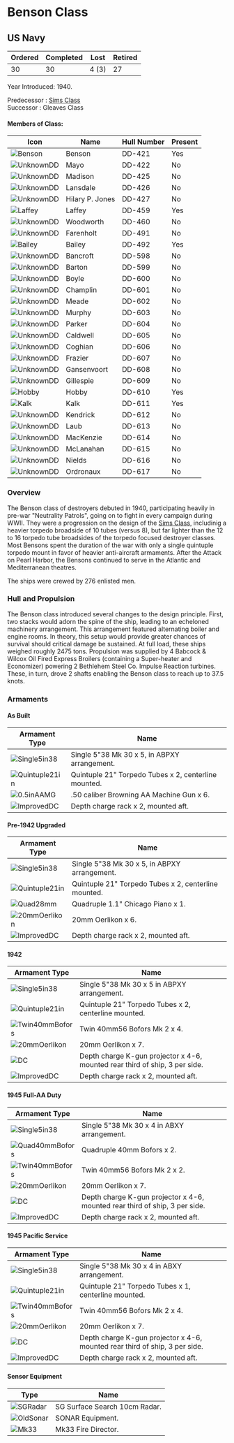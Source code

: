 # Benson Class
## US Navy

Ordered | Completed | Lost | Retired
 ------ | ------ | ------ | ------ 
30 | 30 | 4 (3) | 27 <br/>
 
Year Introduced: 1940. <br/>
 
Predecessor : [Sims Class](/History/SimsClass.md) <br/>
Successor : Gleaves Class <br/>

#### Members of Class: <br/>
Icon | Name | Hull Number | Present
| ------ | ------ | ------ |  ------ |
![Benson](/Icons/Ship/EagleUnion/Benson.png) | Benson | DD-421 | Yes <br/>
![UnknownDD](/Icons/Ship/UnknownDD.png) | Mayo | DD-422 | No <br/>
![UnknownDD](/Icons/Ship/UnknownDD.png) | Madison | DD-425 | No <br/>
![UnknownDD](/Icons/Ship/UnknownDD.png) | Lansdale | DD-426 | No <br/>
![UnknownDD](/Icons/Ship/UnknownDD.png) | Hilary P. Jones | DD-427 | No <br/>
![Laffey](/Icons/Ship/EagleUnion/Laffey.png) | Laffey | DD-459 | Yes <br/>
![UnknownDD](/Icons/Ship/UnknownDD.png) | Woodworth | DD-460 | No <br/>
![UnknownDD](/Icons/Ship/UnknownDD.png) | Farenholt | DD-491 | No <br/>
![Bailey](/Icons/Ship/EagleUnion/Bailey.png) | Bailey | DD-492 | Yes <br/>
![UnknownDD](/Icons/Ship/UnknownDD.png) | Bancroft | DD-598 | No <br/>
![UnknownDD](/Icons/Ship/UnknownDD.png) | Barton | DD-599 | No <br/>
![UnknownDD](/Icons/Ship/UnknownDD.png) | Boyle | DD-600 | No <br/>
![UnknownDD](/Icons/Ship/UnknownDD.png) | Champlin | DD-601 | No <br/>
![UnknownDD](/Icons/Ship/UnknownDD.png) | Meade | DD-602 | No <br/>
![UnknownDD](/Icons/Ship/UnknownDD.png) | Murphy | DD-603 | No <br/>
![UnknownDD](/Icons/Ship/UnknownDD.png) | Parker | DD-604 | No <br/>
![UnknownDD](/Icons/Ship/UnknownDD.png) | Caldwell | DD-605 | No <br/>
![UnknownDD](/Icons/Ship/UnknownDD.png) | Coghian | DD-606 | No <br/>
![UnknownDD](/Icons/Ship/UnknownDD.png) | Frazier | DD-607 | No <br/>
![UnknownDD](/Icons/Ship/UnknownDD.png) | Gansenvoort | DD-608 | No <br/>
![UnknownDD](/Icons/Ship/UnknownDD.png) | Gillespie | DD-609 | No <br/>
![Hobby](/Icons/Ship/EagleUnion/Hobby.png) | Hobby | DD-610 | Yes <br/>
![Kalk](/Icons/Ship/EagleUnion/Kalk.png)| Kalk | DD-611 | Yes <br/>
![UnknownDD](/Icons/Ship/UnknownDD.png) | Kendrick | DD-612 | No <br/>
![UnknownDD](/Icons/Ship/UnknownDD.png) | Laub | DD-613 | No <br/>
![UnknownDD](/Icons/Ship/UnknownDD.png) | MacKenzie | DD-614 | No <br/>
![UnknownDD](/Icons/Ship/UnknownDD.png) | McLanahan | DD-615 | No <br/>
![UnknownDD](/Icons/Ship/UnknownDD.png) | Nields | DD-616 | No <br/>
![UnknownDD](/Icons/Ship/UnknownDD.png) | Ordronaux | DD-617 | No <br/>

### Overview

The Benson class of destroyers debuted in 1940, participating heavily in pre-war "Neutrality Patrols", going on to fight in every campaign during WWII. They were a progression on the design of the [Sims Class](/History/SimsClass.md), includinig a heavier torpedo broadside of 10 tubes (versus 8), but far lighter than the 12 to 16 torpedo tube broadsides of the torpedo focused destroyer classes. Most Bensons spent the duration of the war with only a single quintuple torpedo mount in favor of heavier anti-aircraft armaments. After the Attack on Pearl Harbor, the Bensons continued to serve in the Atlantic and Mediterranean theatres.

The ships were crewed by 276 enlisted men. <br/>

### Hull and Propulsion

The Benson class introduced several changes to the design principle. First, two stacks would adorn the spine of the ship, leading to an echeloned machinery arrangement. This arrangement featured alternating boiler and engine rooms. In theory, this setup would provide greater chances of survival should critical damage be sustained. At full load, these ships weighed roughly 2475 tons. Propulsion was supplied by 4 Babcock & Wilcox Oil Fired Express Broilers (containing a Super-heater and Economizer) powering 2 Bethlehem Steel Co. Impulse Reaction turbines. These, in turn, drove 2 shafts enabling the Benson class to reach up to 37.5 knots.

### Armaments

#### As Built

Armament Type | Name |
 ------ | ------ |
![Single5in38](/Icons/Equipment/Guns/DD/5in38.png) | Single 5"38 Mk 30 x 5, in ABPXY arrangement.
![Quintuple21in](/Icons/Equipment/Torpedo/Surface/21inQuintupleUSN.png) | Quintuple 21" Torpedo Tubes x 2, centerline mounted.
![0.5inAAMG](/Icons/Equipment/AA/0.5inAAMG.png) | .50 caliber Browning AA Machine Gun x 6.
![ImprovedDC](/Icons/Equipment/Auxiliary/ImprovedDepthCharge.png) | Depth charge rack x 2, mounted aft. <br/>

#### Pre-1942 Upgraded

Armament Type | Name |
 ------ | ------ |
![Single5in38](/Icons/Equipment/Guns/DD/5in38.png) | Single 5"38 Mk 30 x 5, in ABPXY arrangement.
![Quintuple21in](/Icons/Equipment/Torpedo/Surface/21inQuintupleUSN.png) | Quintuple 21" Torpedo Tubes x 2, centerline mounted.
![Quad28mm](/Icons/Equipment/AA/Quad1in.png) | Quadruple 1.1" Chicago Piano x 1.
![20mmOerlikon](/Icons/Equipment/AA/20mmOerlikon.png) | 20mm Oerlikon x 6.
![ImprovedDC](/Icons/Equipment/Auxiliary/ImprovedDepthCharge.png) | Depth charge rack x 2, mounted aft. <br/>

#### 1942

Armament Type | Name |
 ------ | ------ |
![Single5in38](/Icons/Equipment/Guns/DD/5in38.png) | Single 5"38 Mk 30 x 5 in ABPXY arrangement.
![Quintuple21in](/Icons/Equipment/Torpedo/Surface/21inQuintupleUSN.png) | Quintuple 21" Torpedo Tubes x 2, centerline mounted.
![Twin40mmBofors](/Icons/Equipment/AA/Twin40mmUSN.png) | Twin 40mm56 Bofors Mk 2 x 4.
![20mmOerlikon](/Icons/Equipment/AA/20mmOerlikon.png) | 20mm Oerlikon x 7.
![DC](/Icons/Equipment/Auxiliary/DepthCharge.png) | Depth charge K-gun projector x 4-6, mounted rear third of ship, 3 per side.
![ImprovedDC](/Icons/Equipment/Auxiliary/ImprovedDepthCharge.png) | Depth charge rack x 2, mounted aft. <br/>

#### 1945 Full-AA Duty

Armament Type | Name |
 ------ | ------ |
![Single5in38](/Icons/Equipment/Guns/DD/5in38.png) | Single 5"38 Mk 30 x 4 in ABXY arrangement.
![Quad40mmBofors](/Icons/Equipment/AA/Quad40mmUSN.png) | Quadruple 40mm Bofors x 2.
![Twin40mmBofors](/Icons/Equipment/AA/Twin40mmUSN.png) | Twin 40mm56 Bofors Mk 2 x 2.
![20mmOerlikon](/Icons/Equipment/AA/20mmOerlikon.png) | 20mm Oerlikon x 7.
![DC](/Icons/Equipment/Auxiliary/DepthCharge.png) | Depth charge K-gun projector x 4-6, mounted rear third of ship, 3 per side.
![ImprovedDC](/Icons/Equipment/Auxiliary/ImprovedDepthCharge.png) | Depth charge rack x 2, mounted aft. <br/>

#### 1945 Pacific Service

Armament Type | Name |
 ------ | ------ |
![Single5in38](/Icons/Equipment/Guns/DD/5in38.png) | Single 5"38 Mk 30 x 4 in ABXY arrangement.
![Quintuple21in](/Icons/Equipment/Torpedo/Surface/21inQuintupleUSN.png) | Quintuple 21" Torpedo Tubes x 1, centerline mounted.
![Twin40mmBofors](/Icons/Equipment/AA/Twin40mmUSN.png) | Twin 40mm56 Bofors Mk 2 x 4.
![20mmOerlikon](/Icons/Equipment/AA/20mmOerlikon.png) | 20mm Oerlikon x 7.
![DC](/Icons/Equipment/Auxiliary/DepthCharge.png) | Depth charge K-gun projector x 4-6, mounted rear third of ship, 3 per side.
![ImprovedDC](/Icons/Equipment/Auxiliary/ImprovedDepthCharge.png) | Depth charge rack x 2, mounted aft. <br/>

#### Sensor Equipment

Type | Name |
 ------ | ------ |
![SGRadar](/Icons/Equipment/Auxiliary/SGRadar.png) | SG Surface Search 10cm Radar. <br/>
![OldSonar](/Icons/Equipment/Auxiliary/OldSonar.png) | SONAR Equipment. <br/>
![Mk33](/Icons/Equipment/Auxiliary/Mk33FireDirector.png) | Mk33 Fire Director. <br/>